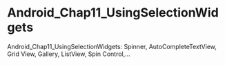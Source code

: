 # Android_Chap11_UsingSelectionWidgets
Android_Chap11_UsingSelectionWidgets: Spinner, AutoCompleteTextView, Grid View, Gallery, ListView, Spin Control,...
